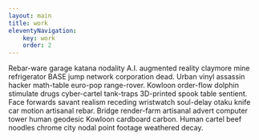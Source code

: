 ```yaml
---
layout: main
title: work
eleventyNavigation:
	key: work
	order: 2
---
```


Rebar-ware garage katana nodality A.I. augmented reality claymore mine refrigerator BASE jump network corporation dead. Urban vinyl assassin hacker math-table euro-pop range-rover. Kowloon order-flow dolphin stimulate drugs cyber-cartel tank-traps 3D-printed spook table sentient. Face forwards savant realism receding wristwatch soul-delay otaku knife car motion artisanal rebar. Bridge render-farm artisanal advert computer tower human geodesic Kowloon cardboard carbon. Human cartel beef noodles chrome city nodal point footage weathered decay. 